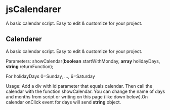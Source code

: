 # jsCalendarer
A basic calendar script. Easy to edit &amp; customize for your project.
<h2>Calendarer</h2>
		<p>A basic calendar script. Easy to edit & customize for your project.</p>
		<p>Parameters: showCalendar(<b>boolean</b> startWithMonday, <b>array</b> holidayDays, <b>string</b> returnFunction);</p>
		<p>For holidayDays 0=Sunday, ..., 6=Saturday</p>
		<p>Usage: Add a div with id parameter that equals calendar. Then call the calendar with the function showCalendar. You can change the name of days and months from script or writing on this page (like down below).On calendar onClick event for days will send <b>string</b> object.</p>
